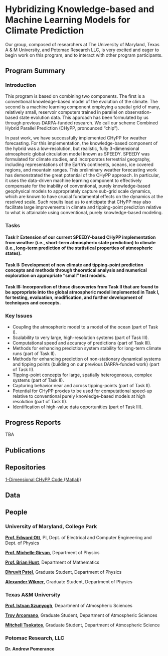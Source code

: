 # Hybridizing Knowledge-based and Machine Learning Models for Climate Prediction

Our group, composed of researchers at The University of Maryland, Texas A & M University, and Potomac Research LLC, is very excited and eager to begin work on this program, and to interact with other program participants.

## Program Summary
### Introduction
This program is based on combining two components. The first is a conventional knowledge-based model of the evolution of the climate. The second is a machine learning component employing a spatial grid of many, relatively small, reservoir computers trained in parallel on observation-based state evolution data. This approach has been formulated by us through previous DARPA-funded research. We call our scheme Combined Hybrid Parallel Prediction (CHyPP, pronounced “chip”).

In past work, we have successfully implemented CHyPP for weather forecasting. For this implementation, the knowledge-based component of the hybrid was a low-resolution, but realistic, fully 3-dimensional atmospheric global circulation model known as SPEEDY. SPEEDY was formulated for climate studies, and incorporates terrestrial geography, including representations of the Earth’s continents, oceans, ice covered regions, and mountain ranges. This preliminary weather forecasting work has demonstrated the great potential of the CHyPP approach. In particular, it uses the data-driven machine learning component to effectively compensate for the inability of conventional, purely knowledge-based geophysical models to appropriately capture sub-grid scale dynamics, which are known to have crucial fundamental effects on the dynamics at the resolved scale. Such results lead us to anticipate that CHyPP may also facilitate large improvements in climate and tipping-point prediction relative to what is attainable using conventional, purely knowledge-based modeling.

### Tasks
#### **Task I**: Extension of our current SPEEDY-based CHyPP implementation from weather (i.e., short-term atmospheric state prediction) to climate (i.e., long-term prediction of the statistical properties of atmospheric states).
#### **Task II**: Development of new climate and tipping-point prediction concepts and methods through theoretical analysis and numerical exploration on appropriate “small” test models.
#### **Task III**: Incorporation of those discoveries from Task II that are found to be appropriate into the global atmospheric model implemented in Task I, for testing, evaluation, modification, and further development of techniques and concepts.

### Key Issues
- Coupling the atmospheric model to a model of the ocean (part of Task I).
- Scalability to very large, high-resolution systems (part of Task III).
- Computational speed and accuracy of predictions (part of Task III).
- Methods for enhancing prediction system stability for long-term climate runs (part of Task II).
- Methods for enhancing prediction of non-stationary dynamical systems and tipping points (building on our previous DARPA-funded work) (part of Task II).
- Tipping-point concepts for large, spatially heterogeneous, complex systems (part of Task II).
- Capturing behavior near and across tipping-points (part of Task II).
- Potential for CHyPP proxies to be used for computational speed-up relative to conventional purely knowledge-based models at high resolution (part of Task II).
- Identification of high-value data opportunities (part of Task III).


## Progress Reports

TBA

## Publications



## Repositories

[1-Dimensional CHyPP Code (Matlab)](https://github.com/awikner/CHyPP)

## Data

## People

### University of Maryland, College Park
[**Prof. Edward Ott**](https://scholar.google.com/citations?user=z7boxkkAAAAJ&hl=en), PI, Dept. of Electrical and Computer Engineering and Dept. of Physics

[**Prof. Michelle Girvan**](https://scholar.google.com/citations?user=npKBI-oAAAAJ&hl=en), Department of Physics

[**Prof. Brian Hunt**](https://scholar.google.com/citations?user=ten7UlMAAAAJ&hl=en), Department of Mathematics

[**Dhruvit Patel**](https://scholar.google.com/citations?user=mx7LoLsAAAAJ&hl=en), Graduate Student, Department of Physics

[**Alexander Wikner**](https://scholar.google.com/citations?user=J7dAtysAAAAJ&hl=en), Graduate Student, Department of Physics

### Texas A&M University
[**Prof. Istvan Szunyogh**](https://scholar.google.com/citations?user=L4JW_JUAAAAJ&hl=en), Department of Atmospheric Sciences

[**Troy Arcomano**](https://scholar.google.com/citations?user=SBeD6doAAAAJ&hl=en), Graduate Student, Department of Atmospheric Sciences

[**Mitchell Tsokatos**](https://atmo.tamu.edu/people/profiles/students/tsokatosmitchell.html), Graduate Student, Department of Atmospheric Science

### Potomac Research, LLC
**Dr. Andrew Pomerance**

